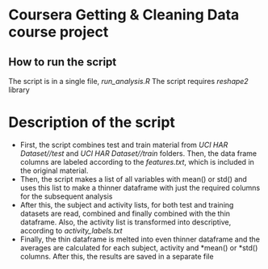 # Coursera Getting & Cleaning Data course project

## How to run the script
The script is in a single file, *run_analysis.R*
The script requires *reshape2* library

# Description of the script
- First, the script combines test and train material from *UCI HAR Dataset//test* and *UCI HAR Dataset//train* folders. Then, the data frame columns are labeled according to the *features.txt*, which is included in the original material. 
- Then, the script makes a list of all variables with mean() or std() and uses this list to make a thinner dataframe with just the required columns for the subsequent analysis
- After this, the subject and activity lists, for both test and training datasets are read, combined and finally combined with the thin dataframe. Also, the activity list is transformed into descriptive, according to *activity_labels.txt*
- Finally, the thin dataframe is melted into even thinner dataframe and the averages are calculated for each subject, activity and *mean() or *std() columns. After this, the results are saved in a separate file